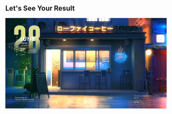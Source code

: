 



## Let's See Your Result

![Alt text](https://github.com/mir-hussain/lofi-cafe-desktop/blob/main/wall.png)
